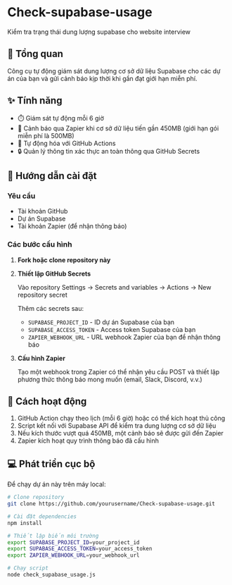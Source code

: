 # Check-supabase-usage
Kiểm tra trạng thái dung lượng supabase cho website interview

## 📌 Tổng quan

Công cụ tự động giám sát dung lượng cơ sở dữ liệu Supabase cho các dự án của bạn và gửi cảnh báo kịp thời khi gần đạt giới hạn miễn phí.

## ✨ Tính năng

- ⏱️ Giám sát tự động mỗi 6 giờ
- 🚨 Cảnh báo qua Zapier khi cơ sở dữ liệu tiến gần 450MB (giới hạn gói miễn phí là 500MB)
- 🔄 Tự động hóa với GitHub Actions
- 🔒 Quản lý thông tin xác thực an toàn thông qua GitHub Secrets

## 🔧 Hướng dẫn cài đặt

### Yêu cầu
- Tài khoản GitHub
- Dự án Supabase
- Tài khoản Zapier (để nhận thông báo)

### Các bước cấu hình

1. **Fork hoặc clone repository này**

2. **Thiết lập GitHub Secrets**
   
   Vào repository Settings → Secrets and variables → Actions → New repository secret
   
   Thêm các secrets sau:
   - `SUPABASE_PROJECT_ID` - ID dự án Supabase của bạn
   - `SUPABASE_ACCESS_TOKEN` - Access token Supabase của bạn
   - `ZAPIER_WEBHOOK_URL` - URL webhook Zapier của bạn để nhận thông báo

3. **Cấu hình Zapier**
   
   Tạo một webhook trong Zapier có thể nhận yêu cầu POST và thiết lập phương thức thông báo mong muốn (email, Slack, Discord, v.v.)

## 🚀 Cách hoạt động

1. GitHub Action chạy theo lịch (mỗi 6 giờ) hoặc có thể kích hoạt thủ công
2. Script kết nối với Supabase API để kiểm tra dung lượng cơ sở dữ liệu
3. Nếu kích thước vượt quá 450MB, một cảnh báo sẽ được gửi đến Zapier
4. Zapier kích hoạt quy trình thông báo đã cấu hình

## 💻 Phát triển cục bộ

Để chạy dự án này trên máy local:

```bash
# Clone repository
git clone https://github.com/yourusername/Check-supabase-usage.git

# Cài đặt dependencies
npm install

# Thiết lập biến môi trường
export SUPABASE_PROJECT_ID=your_project_id
export SUPABASE_ACCESS_TOKEN=your_access_token
export ZAPIER_WEBHOOK_URL=your_webhook_url

# Chạy script
node check_supabase_usage.js
